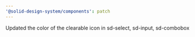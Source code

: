 ```yaml
---
'@solid-design-system/components': patch
---
```


Updated the color of the clearable icon in sd-select, sd-input, sd-combobox
